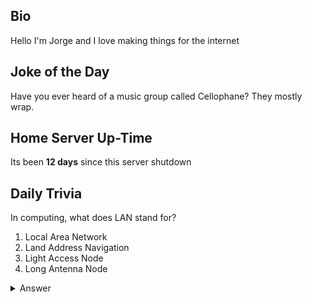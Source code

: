 ## Bio

Hello I'm Jorge and I love making things for the internet

## Joke of the Day

Have you ever heard of a music group called Cellophane? They mostly wrap.

## Home Server Up-Time

Its been **12 days** since this server shutdown


## Daily Trivia

In computing, what does LAN stand for?
 1. Local Area Network
 2. Land Address Navigation
 3. Light Access Node
 4. Long Antenna Node

<details>
  <summary>Answer</summary>
  Local Area Network
</details>
